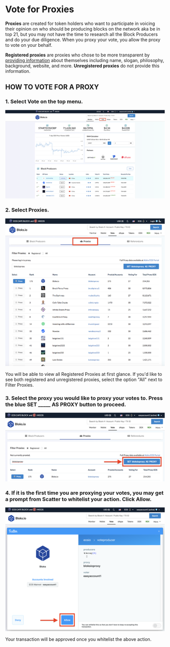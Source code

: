 # Vote for Proxies

**Proxies** are created for token holders who want to participate in voicing their opinion on who should be producing blocks on the network aka be in top 21, but you may not have the time to research all the Block Producers and do your due diligence. When you proxy your vote, you allow the proxy to vote on your behalf.

**Registered proxies** are proxies who chose to be more transparent by [providing information](https://github.com/alohaeos/eos-proxyinfo) about themselves including name, slogan, philosophy, background, website, and more. **Unregistered proxies** do not provide this information. 

## HOW TO VOTE FOR A PROXY

### 1. Select **Vote** on the top menu.

![](../.gitbook/assets/image%20%28142%29.png)

### 2. Select Proxies.

![](../.gitbook/assets/image%20%2819%29.png)

You will be able to view all Registered Proxies at first glance. If you'd like to see both registered and unregistered proxies, select the option "All" next to Filter Proxies.

### 3. Select the proxy you would like to proxy your votes to. Press the blue SET \_\_\_\_\_ AS PROXY button to proceed.

![](../.gitbook/assets/image%20%2879%29.png)

### 4. If it is the first time you are proxying your votes, you may get a prompt from Scatter to whitelist your action. Click Allow.

![](../.gitbook/assets/image%20%28200%29.png)

Your transaction will be approved once you whitelist the above action. 

